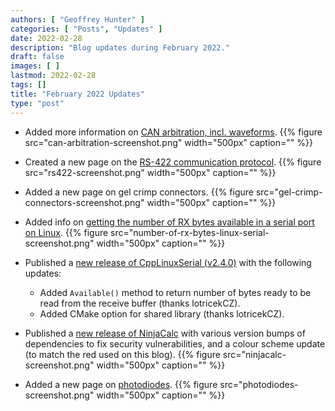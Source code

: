 ```yaml
---
authors: [ "Geoffrey Hunter" ]
categories: [ "Posts", "Updates" ]
date: 2022-02-28
description: "Blog updates during February 2022."
draft: false
images: [ ]
lastmod: 2022-02-28
tags: []
title: "February 2022 Updates"
type: "post"
---
```


* Added more information on [CAN arbitration, incl. waveforms](/electronics/communication-protocols/can-protocol/#_arbitration).
    {{% figure src="can-arbitration-screenshot.png" width="500px" caption="" %}}

* Created a new page on the [RS-422 communication protocol](/electronics/communication-protocols/rs-422-protocol/).
    {{% figure src="rs422-screenshot.png" width="500px" caption="" %}}

* Added a new page on gel crimp connectors.
    {{% figure src="gel-crimp-connectors-screenshot.png" width="500px" caption="" %}}

* Added info on [getting the number of RX bytes available in a serial port on Linux](/programming/operating-systems/linux/linux-serial-ports-using-c-cpp/).
    {{% figure src="number-of-rx-bytes-linux-serial-screenshot.png" width="500px" caption="" %}}

* Published a [new release of CppLinuxSerial (v2.4.0)](https://github.com/gbmhunter/CppLinuxSerial/releases/tag/v2.4.0) with the following updates:
    * Added `Available()` method to return number of bytes ready to be read from the receive buffer (thanks lotricekCZ).
    * Added CMake option for shared library (thanks lotricekCZ).

* Published a [new release of NinjaCalc](https://ninja-calc.mbedded.ninja/) with various version bumps of dependencies to fix security vulnerabilities, and a colour scheme update (to match the red used on this blog).
    {{% figure src="ninjacalc-screenshot.png" width="500px" caption="" %}}

* Added a new page on [photodiodes](/electronics/components/diodes/photodiodes/).
    {{% figure src="photodiodes-screenshot.png" width="500px" caption="" %}}

